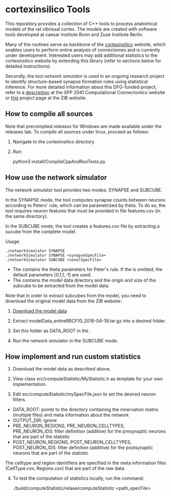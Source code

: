 # cortexinsilico Tools

This repository provides a collection of C++ tools to process anatomical models of the rat vibrissal cortex. 
The models are created with software tools developed at caesar institute Bonn and Zuse Institute Berlin. 

Many of the routines serve as backbone of the [cortexinsilico](https://cortexinsilico.zib.de) website, which enables users to perform online analysis of connectomes and is currently under development.
Interested users may add additional statistics to the cortexinsilico website by extending this library (refer to sections below for detailed instructions).

Secondly, the tool *network simulator* is used in an ongoing research project to identify structure-based synapse formation rules using statistical inference.
For more detailed information about this DFG-funded project, refer to a [description](https://spp2041.de/85acc/) at the SPP 2041 Computational Connectomics website or [this](http://www.zib.de/projects/predicting-anatomically-realistic-cortical-connectomes-using-statistical-inference) project page at the ZIB website.

## How to compile all sources

Note that precompiled *releases* for Windows are made available under the releases tab. 
To compile all sources under linux, proceed as follows:

1) Navigate to the cortexinsilico directory

2) Run: 

    python3 install/CompileCppAndRunTests.py

## How use the network simulator

The *network simulator* tool provides two modes: SYNAPSE and SUBCUBE.

In the SYNAPSE mode, the tool computes synapse counts between neurons
according to Peters' rule, which can be parametrized by theta. To do so,
the tool requires neuron features that must be provided in file features.csv
(in the same directory).

In the SUBCUBE mode, the tool creates a features.csv file by extracting a
sucube from the complete model.

Usage:

    ./networkSimulator SYNAPSE
    ./networkSimulator SYNAPSE <synapseSpecFile>
    ./networkSimulator SUBCUBE <voxelSpecFile>

- The <synapseSpecFile> contains the theta parameters for Peter's rule. If the
<synapseSpecFile> is omitted, the default parameters [0,1,1,-1] are used.
- The <voxelSpecFile> contains the model data directory and the origin and
size of the subcube to be extracted from the model data.


Note that in order to extract subcubes from the model, you need to download the original model data from the ZIB website:

1) [Download the model data](https://visual.zib.de/2018/IXDtH2G8/latest/)

2) Extract modelData_entireRBCF10_2018-04-19.tar.gz into a desired folder.

3) Set this folder as DATA_ROOT in the <subcubeSpecFile>.

5) Run the network simulator in the SUBCUBE mode.

## How implement and run custom statistics 

1) Download the model data as described above.

2) View class src/computeStatistic/MyStatistic.h as template for your own implementation.

3) Edit src/computeStatistic/mySpecFile.json to set the desired neuron filters.

- DATA_ROOT: points to the directory containing the innervation matrix (multiple files) and meta information about the network
- OUTPUT_DIR: ignore
- PRE_NEURON_REGIONS, PRE_NEURON_CELLTYPES, PRE_NEURON_IDS: filter definition (additive) for the presynaptic neurons that are part of the statistic
- POST_NEURON_REGIONS, POST_NEURON_CELLTYPES, POST_NEURON_IDS: filter definition (additive) for the postsynaptic neurons that are part of the statistic

The celltype and region identifiers are specified in the meta information files
(CellType.csv, Regions.csv) that are part of the raw data.

4) To test the computation of statistics locally, run the command: 

    ./build/computeStatistic/relase/computeStatistic <path_specFile>
